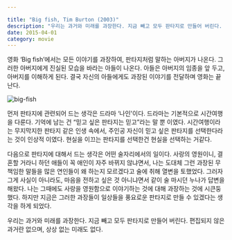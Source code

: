 ```yaml
---

title: "Big fish, Tim Burton (2003)"
description: "우리는 과거와 미래를 과장한다. 지금 빼고 모두 판타지로 만들어 버린다. 편집되지 않은 과거란 없으며, 상상 없는 미래도 없다."
date: 2015-04-01
category: movie
---
```


영화 ‘Big fish’에서는  모든 이야기를 과장하여, 판타지처럼 말하는 아버지가 나온다. 그러한 아버지에게 진실된 모습을 바라는 아들이 나온다. 아들은 아버지의 임종을 앞 두고, 아버지를 이해하게 된다. 결국 자신의 아들에게도 과장된 이야기를 전달하며 영화는 끝난다.

![big-fish](https://s3.ap-northeast-2.amazonaws.com/static.holdonnn.me/img/movie/big-fish/0.jpg)

 먼저 판타지에 관련되어 드는 생각은 드라마 ‘나인'이다.  드라마는 기본적으로 시간여행을 다룬다. 기억에 남는 건 “믿고 싶은 판타지는 믿고”라는 말 뿐 이였다. 시간여행이라는 무지막지한 판타지 같은 인생 속에서, 주인공 자신이 믿고 싶은 판타지를 선택한다라는 것이 인상적 이였다. 현실을 이끄는 판타지를 선택한건 현실을 선택하는 거같다.

 다음으로 판타지에 대해서 드는 생각은 어떤 술자리에서의 일이다. 사랑의 영원이니, 결혼할 거라니 하던 애들이 꼭 애인이 자주 바뀌지 않냐면서, 나는 도대체 그런 과장된 무책임한 말들을 많은 연인들이 왜 하는지 모르겠다고 술에 취해 열변을 토했었다. 그러자 그게 사실이 아니라도, 마음을 전하고 싶은 것 아니냐면서 같이 술 마시던 누나가 답변을 해왔다. 나는 그때에도 사랑을 영원함으로 이야기하는 것에 대해 과장하는 것에 시큰둥했다. 하지만 지금은 그러한 과장들이 일상들을 풍요로운 판타지로 만들 수 있겠다는 생각을 하게 되었다.

 우리는 과거와 미래를 과장한다. 지금 빼고 모두 판타지로 만들어 버린다. 편집되지 않은 과거란 없으며, 상상 없는 미래도 없다.
